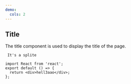 ```yaml
---
demo:
  cols: 2
---
```


## Title

The title component is used to display the title of the page.

<code id="demo1" src="./demo/index.tsx"> It's a splite </code>
<code id="demo2" src="./demo/index.tsx" ></code>
<code id="demo3" src="./demo/index.tsx" ></code>
<code id="demo4" src="./demo/index.tsx" ></code>

```tsx
import React from 'react';
export default () => {
  return <div>hell3aao</div>;
};
```

<API type="IProps" ></API>
